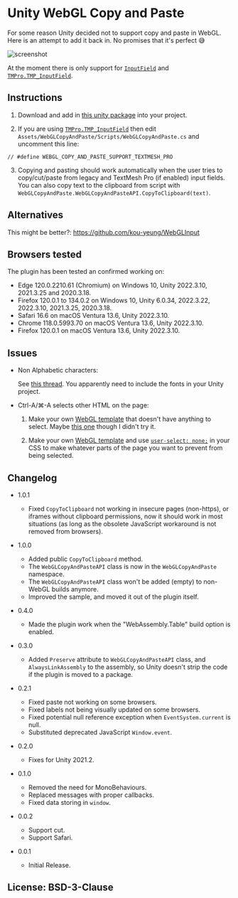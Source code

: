 # Unity WebGL Copy and Paste

For some reason Unity decided not to support copy and paste in WebGL.
Here is an attempt to add it back in. No promises that it's perfect 😅

![screenshot](https://user-images.githubusercontent.com/234804/85267132-caa04900-b4af-11ea-821f-921cb7f02f34.gif)

At the moment there is only support for [`InputField`](https://docs.unity3d.com/2019.1/Documentation/Manual/script-InputField.html) and
[`TMPro.TMP_InputField`](https://docs.unity3d.com/Packages/com.unity.textmeshpro@2.1/api/TMPro.TMP_InputField.html).

## Instructions

1. Download and add in [this unity package](https://github.com/Trisibo/unity-webgl-copy-and-paste/releases/latest) into your project.

2. If you are using [`TMPro.TMP_InputField`](https://docs.unity3d.com/Packages/com.unity.textmeshpro@2.1/api/TMPro.TMP_InputField.html) then edit `Assets/WebGLCopyAndPaste/Scripts/WebGLCopyAndPaste.cs`
and uncomment this line:

```
// #define WEBGL_COPY_AND_PASTE_SUPPORT_TEXTMESH_PRO
```

3. Copying and pasting should work automatically when the user tries to copy/cut/paste from legacy and TextMesh Pro (if enabled) input fields. You can also copy text to the clipboard from script with `WebGLCopyAndPaste.WebGLCopyAndPasteAPI.CopyToClipboard(text)`.

## Alternatives

This might be better?: https://github.com/kou-yeung/WebGLInput

## Browsers tested

The plugin has been tested an confirmed working on:

* Edge 120.0.2210.61 (Chromium) on Windows 10, Unity 2022.3.10, 2021.3.25 and 2020.3.18.
* Firefox 120.0.1 to 134.0.2 on Windows 10, Unity 6.0.34, 2022.3.22, 2022.3.10, 2021.3.25, 2020.3.18.
* Safari 16.6 on macOS Ventura 13.6, Unity 2022.3.10.
* Chrome 118.0.5993.70 on macOS Ventura 13.6, Unity 2022.3.10.
* Firefox 120.0.1 on macOS Ventura 13.6, Unity 2022.3.10.

## Issues

* Non Alphabetic characters:

  See [this thread](https://forum.unity.com/threads/japanese-hiragana-characters-dont-work-in-webgl.356097/). 
  You apparently need to include the fonts in your Unity project.

* Ctrl-A/⌘-A selects other HTML on the page:

  1. Make your own [WebGL template](https://docs.unity3d.com/Manual/webgl-templates.html) that doesn't have
     anything to select. Maybe [this one](https://github.com/greggman/better-unity-webgl-template) though I
     didn't try it.

  2. Make your own [WebGL template](https://docs.unity3d.com/Manual/webgl-templates.html) and
     use [`user-select: none;`](https://developer.mozilla.org/en-US/docs/Web/CSS/user-select) in your CSS
     to make whatever parts of the page you want to prevent from being selected.

## Changelog

* 1.0.1
  * Fixed `CopyToClipboard` not working in insecure pages (non-https), or iframes without clipboard permissions, now it should work in most situations (as long as the obsolete JavaScript workaround is not removed from browsers).

* 1.0.0
  * Added public `CopyToClipboard` method.
  * The `WebGLCopyAndPasteAPI` class is now in the `WebGLCopyAndPaste` namespace.
  * The `WebGLCopyAndPasteAPI` class won't be added (empty) to non-WebGL builds anymore.
  * Improved the sample, and moved it out of the plugin itself.

* 0.4.0
  * Made the plugin work when the "WebAssembly.Table" build option is enabled.

* 0.3.0
  * Added `Preserve` attribute to `WebGLCopyAndPasteAPI` class, and `AlwaysLinkAssembly` to the assembly, so Unity doesn't strip the code if the plugin is moved to a package.

* 0.2.1
  * Fixed paste not working on some browsers.
  * Fixed labels not being visually updated on some browsers.
  * Fixed potential null reference exception when `EventSystem.current` is null.
  * Substituted deprecated JavaScript `Window.event`.

* 0.2.0
  * Fixes for Unity 2021.2.

* 0.1.0
  * Removed the need for MonoBehaviours.
  * Replaced messages with proper callbacks.
  * Fixed data storing in `window`.

* 0.0.2
  * Support cut.
  * Support Safari.

* 0.0.1
  * Initial Release.

## License: BSD-3-Clause

